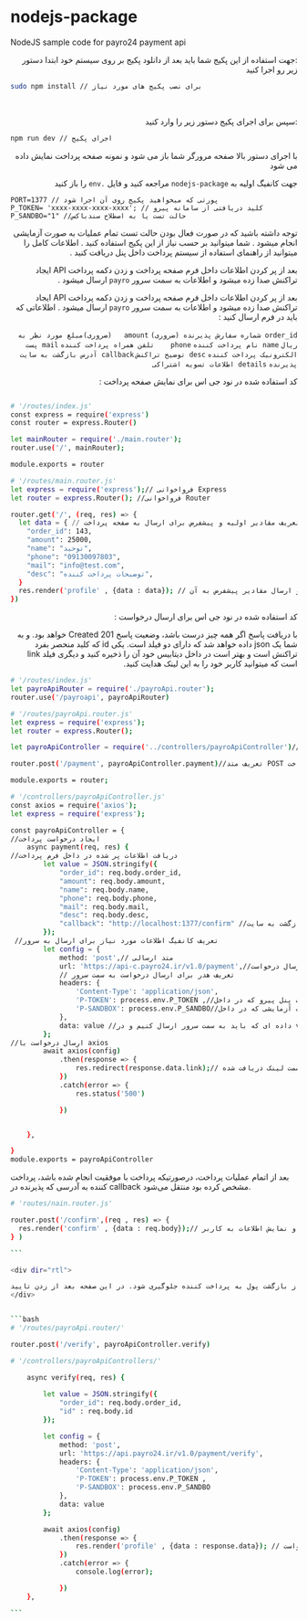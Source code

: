 # nodejs-package
NodeJS sample code for payro24 payment api

<div dir="rtl">
:جهت استفاده از این پکیج شما باید بعد از دانلود پکیج بر روی سیستم خود ابتدا دستور زیر رو اجرا کنید
</div>

```bash
sudo npm install // برای نصب پکیج های مورد نیاز
```
‍‍‍‍‍‍‍‍<div dir="rtl">
:سپس برای اجرای پکیج دستور زیر را وارد کنید
</div>

```bash
npm run dev // اجرای پکیج
```

<div dir="rtl">
با اجرای دستور بالا صفحه مرورگر شما باز می شود و نمونه صفحه پرداخت نمایش داده می شود 
</div>


<div dir="rtl">
  
جهت کانفیگ اولیه به `nodejs-package` مراجعه کنید و فایل `.env` را باز کنید 
</div>

```env 
PORT=1377 // پورتی که میخواهید پکیج روی آن اجرا شود 
P_TOKEN= 'xxxx-xxxx-xxxx-xxxx'; // کلید دریافتی از سامانه پیرو
P_SANDBO="1" //حالت تست یا به اصطلاح سندباکس

```

<div dir="rtl">
  
توجه داشته باشید که در صورت فعال بودن حالت تست تمام عملیات به صورت آزمایشی انجام میشود . شما میتوانید بر حسب نیاز از این پکیج استفاده کنید .  اطلاعات کامل را میتوانید از راهنمای استفاده از سیستم پرداخت داخل پنل دریافت کنید .
</div>

<div dir="rtl">
  
 بعد از پر کردن اطلاعات داخل فرم صفحه پرداخت و زدن دکمه پرداخت API ایجاد تراکنش صدا زده میشود و اطلاعات به سمت سرور `payro` ارسال میشود .
</div>


<div dir="rtl">
  
 بعد از پر کردن اطلاعات داخل فرم صفحه پرداخت و زدن دکمه پرداخت API ایجاد تراکنش صدا زده میشود و اطلاعات به سمت سرور `payro` ارسال میشود . اطلاعاتی که باید در فرم ارسال کنید :
  
  ‍‍`order_id شماره سفارش پذیرنده (ضروری)`
  ‍`amount   (ضروری)مبلغ مورد نظر به ریال`
  `name نام پرداخت کننده`
  `phone 	تلفن همراه پرداخت کننده`
  `mail پست الکترونیک پرداخت کننده`
  `desc توضیح تراکنش`
  `callback آدرس بازگشت به سایت پذیرنده`
  `details اطلاعات تسویه اشتراکی`
</div>
<div dir="rtl">
  
  کد استفاده شده در نود جی اس برای نمایش صفحه پرداخت :
</div>


```bash

# '/routes/index.js'
const express = require('express')
const router = express.Router()

let mainRouter = require('./main.router');
router.use('/', mainRouter);

module.exports = router

# '/routes/main.router.js'
let express = require('express');// فرواخوانی Express 
let router = express.Router(); //فرواخوانی Router

router.get('/', (req, res) => {
  let data = { // تعریف مقادیر اولیه و پیشفرض برای ارسال به صفحه پرداخت
    "order_id": 143,
    "amount": 25000,
    "name": "توحید",
    "phone": "09130097803",
    "mail": "info@test.com",
    "desc": "توضیحات پرداخت کننده",
  }
  res.render('profile' , {data : data}); // باز کردن صفحه پرداخت و ارسال مقادیر پیشفرض به آن
})
```

<div dir="rtl">

  کد استفاده شده در نود جی اس برای ارسال درخواست : 
</div>
<div dir="rtl">

با دریافت پاسخ اگر همه چیز درست باشد، وضعیت پاسخ 201 Created خواهد بود. و به شما یک json داده خواهد شد که دارای دو فیلد است. یکی id که کلید منحصر بفرد تراکنش است و بهتر است در داخل دیتابیس خود آن را ذخیره کنید و دیگری فیلد link است که میتوانید کاربر خود را به این لینک هدایت کنید. 
</div>

```bash
# '/routes/index.js'
let payroApiRouter = require('./payroApi.router');
router.use('/payroapi', payroApiRouter)

# '/routes/payroApi.router.js'
let express = require('express');
let router = express.Router();

let payroApiController = require('../controllers/payroApiController')//وارد کردن کنترلر برای انجام درخواست پرداخت

router.post('/payment', payroApiController.payment)//تعریف متد POST برای ارسال درخواست پرداخت

module.exports = router;

# '/controllers/payroApiController.js'
const axios = require('axios');
let express = require('express');

const payroApiController = {
//ایجاد درخواست پرداخت
    async payment(req, res) {
//دریافت اطلاعات پر شده در داخل فرم پرداخت       
        let value = JSON.stringify({
            "order_id": req.body.order_id,
            "amount": req.body.amount,
            "name": req.body.name,
            "phone": req.body.phone,
            "mail": req.body.mail,
            "desc": req.body.desc,
            "callback": "http://localhost:1377/confirm" //آدرس بازگشت به سایت 
        });
 //تعریف کانفیگ اطلاعات مورد نیاز برای ارسال به سرور
        let config = {
            method: 'post',// متد ارسالی
            url: 'https://api-c.payro24.ir/v1.0/payment',//آدرس ارسال درخواست
            // تعریف هدر برای ارسال درخواست به سمت سرور
            headers: {
                'Content-Type': 'application/json',
                'P-TOKEN': process.env.P_TOKEN ,//توکن یا رمز دریافت شده از سمت پنل پیرو که در داخل env تعذیف شده
                'P-SANDBOX': process.env.P_SANDBO//فعال یا غیر فعال کردن حالت آزمایشی که در داخل env تعریف شده
            },
            data: value //داده ای که باید به سمت سرور ارسال کنیم و در value مقدار دهی کردیم
        };
//ارسال درخواست با axios
        await axios(config)
            .then(response => {
                res.redirect(response.data.link);// هدایت کاربر به سمت لینک دریافت شده
            })
            .catch(error => {
                res.status('500')

            })


    },

}
module.exports = payroApiController
```
<div dir="rtl">
 
</div>

بعد از اتمام عملیات پرداخت، درصورتیکه پرداخت با موفقیت انجام شده باشد، پرداخت کننده به آدرسی که پذیرنده در callback مشخص کرده بود منتقل می‌شود.

```bash
# 'routes/nain.router.js'

router.post('/confirm',(req , res) => {
  res.render('confirm' , {data : req.body});// باز کردن صفحه تایید و نمایش اطلاعات به کاربر
} )

‍‍‍```

<div dir="rtl">

بعد از دریافت اطلاعات به سایت پذیرنده و اعتبار سنجی اطلاعات توسط پذیرنده، پذیرنده باید تراکنش را تایید کند تا پرداخت بصورت سیستمی تکمیل شود و از بازگشت پول به پرداخت کننده جلوگیری شود. در این صفحه بعد از زدن تایید API verify برای ثبت تایید تراکنش به صدا در می آید و id و order_id به سمت سرور ارسالذ میشود .
</div>


```bash
# '/routes/payroApi.router/'

router.post('/verify', payroApiController.verify)

# '/controllers/payroApiControllers/'

    async verify(req, res) {
    
        let value = JSON.stringify({
            "order_id": req.body.order_id,
            "id" : req.body.id
        });

        let config = {
            method: 'post',
            url: 'https://api.payro24.ir/v1.0/payment/verify',
            headers: {
                'Content-Type': 'application/json',
                'P-TOKEN': process.env.P_TOKEN ,
                'P-SANDBOX': process.env.P_SANDBO
            },
            data: value
        };

        await axios(config)
            .then(response => {
                res.render('profile' , {data : response.data}); // برگشت به صفحه پرداخت در صورت قبول شدن درخواست
            })
            .catch(error => {
                console.log(error);

            })
    },

‍‍‍```


